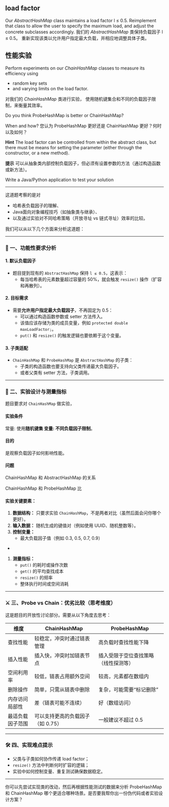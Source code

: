 ##  load factor                                
Our _AbstractHashMap_ class maintains a load factor l ≤ 0.5. Reimplement that class to allow the user to specify the maximum load, and adjust the concrete subclasses accordingly.
我们的 _AbstractHashMap_ 类保持负载因子 l ≤ 0.5。
重新实现该类以允许用户指定最大负载，并相应地调整具体子类。

## 性能实验

Perform experiments on our _ChainHashMap_ classes to measure its efficiency using 
- random key sets 
- and varying limits on the load factor. 

对我们的 _ChainHashMap_ 类进行实验，
使用随机键集合和不同的负载因子限制，来衡量其效率。

Do you think ProbeHashMap is better or ChainHashMap? 

When and how?
您认为 ProbeHashMap 更好还是 ChainHashMap 更好？何时以及如何？


**Hint** 
The load factor can be controlled from within the abstract class, 
but there must be means for setting the parameter (either through the constructor, or a new method).

**提示** 可以从抽象类内部控制负载因子，但必须有设置参数的方法（通过构造函数或新方法）。


Write a Java/Python application to test your solution              

---


这道题考察的是对
- 哈希表负载因子的理解、
- Java面向对象编程技巧（如抽象类与继承）、
- 以及通过实验对不同哈希策略（开放寻址 vs 链式寻址）效率的比较。
 
我们可以从以下几个方面来分析这道题：

---

### 🧩 一、功能性要求分析

#### 1. 默认负载因子
- 题目提到现有的 `AbstractHashMap` 保持 `l ≤ 0.5`，这表示：
  - 每当哈希表的元素数量超过容量的 50%，就会触发 `resize()` 操作（扩容和再散列）。

#### 2. 目标需求
- 需要**允许用户指定最大负载因子**，不再固定为 0.5：
  - 可以通过构造函数参数或 setter 方法传入。
  - 该值应该存储为类的成员变量，例如 `protected double maxLoadFactor;`。
  - `put()` 和 `resize()` 的触发逻辑也要依赖于这个变量。

#### 3. 子类适配
- `ChainHashMap` 和 `ProbeHashMap` 是 `AbstractHashMap` 的子类：
  - 子类的构造函数也要支持向父类传递最大负载因子。
  - 或者父类有 setter 方法，子类调用。

---

### 🧪 二、实验设计与测量指标

题目要求对 `ChainHashMap` 做实验，

#### 实验条件
常量: 使用**随机键集
变量: 不同负载因子限制**。

#### 目的
是观察负载因子如何影响性能。

#### 问题
ChainHashMap  和 AbstractHashMap 的关系

ChainHashMap 和 ProbeHashMap 比

#### 实验关键要素：
1. **数据结构：** 只要求实验 `ChainHashMap`，不是两者对比（虽然后面会问你哪个更好）。
2. **输入数据：** 随机生成的键值对（例如使用 UUID、随机整数等）。
3. **控制变量：** 
   - 最大负载因子值（例如 0.3, 0.5, 0.7, 0.9）
- 
1. **测量指标：**
   - `put()` 的耗时或操作次数
   - `get()` 的平均查找成本
   - `resize()` 的频率
   - 整体执行时间或空间消耗

---

### ⚔️ 三、Probe vs Chain：优劣比较（思考维度）

这是题目的开放性讨论部分。需要从以下角度去思考：

| 维度             | ChainHashMap                             | ProbeHashMap                             |
|------------------|------------------------------------------|-------------------------------------------|
| 查找性能         | 较稳定，冲突时通过链表管理               | 高负载时查找性能下降                      |
| 插入性能         | 插入快，冲突时加链表节点                 | 插入受限于空位查找策略（线性探测等）     |
| 空间利用率       | 较低，链表占用额外空间                   | 较高，元素都在数组内                     |
| 删除操作         | 简单，只需从链表中删除                   | 复杂，可能需要“标记删除”                 |
| 内存访问局部性   | 差（链表可能不连续）                     | 好（数组访问）                           |
| 最适负载因子范围 | 可以支持更高的负载因子（如 0.75）         | 一般建议不超过 0.5                        |

---

### 🛠 四、实现难点提示

- 父类与子类如何协作传递 load factor；
- `resize()` 方法中判断何时扩容的逻辑；
- 实验中如何控制变量、重复测试确保数据稳定。

---

你可以先尝试实现类的改动，然后再根据性能测试的数据来分析 ProbeHashMap 和 ChainHashMap 哪个更适合哪种场景。是否要我帮你出一份伪代码或者实验设计方案？